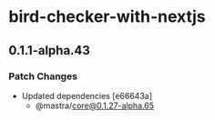 # bird-checker-with-nextjs

## 0.1.1-alpha.43

### Patch Changes

- Updated dependencies [e66643a]
  - @mastra/core@0.1.27-alpha.65
